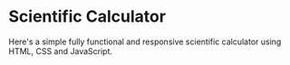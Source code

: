 # Scientific Calculator

Here's a simple fully functional and responsive scientific calculator using HTML, CSS and JavaScript.